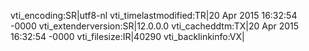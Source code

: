 vti_encoding:SR|utf8-nl
vti_timelastmodified:TR|20 Apr 2015 16:32:54 -0000
vti_extenderversion:SR|12.0.0.0
vti_cacheddtm:TX|20 Apr 2015 16:32:54 -0000
vti_filesize:IR|40290
vti_backlinkinfo:VX|
